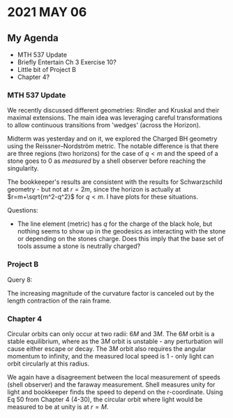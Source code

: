 # 2021 MAY 06


## My Agenda

- MTH 537 Update
- Briefly Entertain Ch 3 Exercise 10?
- Little bit of Project B
- Chapter 4?


### MTH 537 Update

We recently discussed different geometries: Rindler and Kruskal and their maximal extensions. The main idea was leveraging careful transformations to allow continuous transitions from 'wedges' (across the Horizon).

Midterm was yesterday and on it, we explored the Charged BH geometry using the Reissner–Nordström metric. The notable difference is that there are three regions (two horizons) for the case of $q < m$ and the speed of a stone goes to $0$ as *measured* by a shell observer before reaching the singularity.

The bookkeeper's results are consistent with the results for Schwarzschild geometry - but not at $r=2m$, since the horizon is actually at $r=m+\sqrt{m^2-q^2}$ for $q<m$. I have plots for these situations.

Questions:

- The line element (metric) has $q$ for the charge of the black hole, but nothing seems to show up in the geodesics as interacting with the stone or depending on the stones charge. Does this imply that the base set of tools assume a stone is neutrally charged?


### Project B

Query 8:

The increasing magnitude of the curvature factor is canceled out by the length contraction of the rain frame.

### Chapter 4

Circular orbits can only occur at two radii: $6M$ and $3M$. The $6M$ orbit is a stable equilibrium, where as the $3M$ orbit is unstable - any perturbation will cause either escape or decay. The $3M$ orbit also requires the angular momentum to infinity, and the measured local speed is $1$ - only light can orbit circularly at this radius.

We again have a disagreement between the local measurement of speeds (shell observer) and the faraway measurement. Shell measures unity for light and bookkeeper finds the speed to depend on the r-coordinate. Using Eq 50 from Chapter 4 (4-30), the circular orbit where light would be measured to be at unity is at $r=M$.
